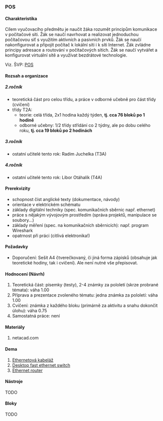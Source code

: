 ### POS

#### Charakteristika
Cílem vyučovacího předmětu je naučit žáka rozumět principům komunikace v počítačové síti. Žák se naučí navrhovat a realizovat jednoduchou počítačovou síť s využitím aktivních a pasivních prvků. Žák se naučí nakonfigurovat a připojit počítač k lokální síti i k síti Internet. Žák zvládne principy adresace a routování v počítačových sítích. Žák se naučí vytvářet a konfigurovat virtuální sítě a využívat bezdrátové technologie.

Viz. ŠVP: [POS](svp-temata.md)

#### Rozsah a organizace

##### 2.ročník
- teoretická část pro celou třídu, a práce v odborné učebně pro část třídy (cvičení)
- třídy T2A:
  - teorie: celá třída, 2x1 hodina každý týden, **tj. cca 76 bloků po 1 hodině**
  - odborné učebny: 1/2 třídy střídání co 2 týdny, ale po dobu celého roku, **tj. cca 19 bloků po 2 hodinách**

##### 3.ročník

- ostatní učitelé tento rok: Radim Juchelka (T3A)

##### 4.ročník

- ostatní učitelé tento rok: Libor Otáhalík (T4A)

#### Prerekvizity

- schopnost číst anglické texty (dokumentace, návody)
- orientace v elektrickém schématu
- základy digitální techniky (spec. komunikačních sběrnic např. ethernet)
- práce s nějakým vývojovým prostředím (správa projektů, manipulace se soubory...)
- základy měření (spec. na komunikačních sběrnicích): např. program Wireshark
- opatrnost při práci (citlivá elektronika!)

#### Požadavky

- Doporučení: Sešit A4 čtverečkovaný, či jiná forma zápisků (obsahuje jak teoretické hodiny, tak i cvičení). Ale není nutné vše přepisovat.

#### Hodnocení (Návrh)

1. Teoretická část: písemky (testy), 2-4 známky za pololetí (skrze probrané témata): váha 1.00
2. Příprava a prezentace zvoleného tématu: jedna známka za pololetí: váha 1.00
3. Cvičení: známka z každého bloku (primárně za aktivitu a snahu dokončit úlohu): váha 0.75
4. Samostatná práce: není

#### Materiály

1. netacad.com


#### Dema

1. [Ethernetová kabeláž](dema/ethernet-cables/readme.md)
2. [Desktop fast ethernet switch](dema/zyxel-es-108a/readme.md)
3. [Ethernet router](dema/mikrotik-hexlite-rb750r2/readme.md)

#### Nástroje

TODO

#### Bloky

TODO